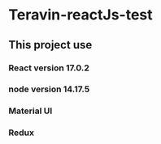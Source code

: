 # Teravin-reactJs-test

## This project use

### React version 17.0.2

### node version 14.17.5

### Material UI

### Redux
